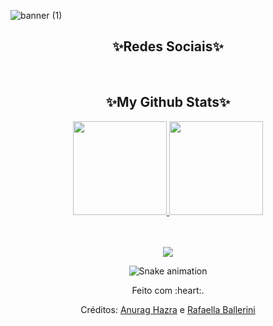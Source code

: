 ![banner (1)](https://user-images.githubusercontent.com/122480794/212552530-d57f1e0c-216c-4a64-a76c-16010790876b.png)


<h2 align="center">✨Redes Sociais✨</h2>
<div align="center">
<a href="(https://www.linkedin.com/in/elane-veras-55b5231a2?trk=people-guest_people_search-card&originalSubdomain=br)"
target="_blank"><img src="https://img.shields.io/badge/LinkedIn-f0658b?style=for-the-badge&logo=linkedin&logoColor=white" alt="" /></a><a href="(https://www.instagram.com/_elanevrs/)"
target="_blank"><img src="https://img.shields.io/badge/Instagram-487dcf?style=for-the-badge&logo=instagram&logoColor=white" alt="" /></a><a href="(https://www.facebook.com/maria.elanne.18)"
target="_blank"><img src="https://img.shields.io/badge/Facebook-f0658b?style=for-the-badge&logo=facebook&logoColor=white" alt="" /></a> </a><a href="(https://twitter.com/_menv_ev)"
target="_blank"><img src="https://img.shields.io/badge/Twitter-487dcf?style=for-the-badge&logo=twitter&logoColor=white" alt="" /></a><a href="(https://www.behance.net/elaneveras?tracking_source=search_users|elane%20veras)"
target="_blank"><img src="https://img.shields.io/badge/Behance-f0658b?style=for-the-badge&logo=behance&logoColor=white" alt="" /></a>
</div>

<h2 align="center">✨My Github Stats✨</h2>

<div align="center">
  <a href="https://github.com/elane-veras">
    <img height="150em" src="https://github-readme-stats.vercel.app/api?username=elane-veras&count_private=true&include_all_commits=true&show_icons=true&theme=dracula&hide_border=false&show_owner=true"/>
    <img height="150em" src="https://github-readme-stats.vercel.app/api/top-langs/?username=elane-veras&theme=dracula&hide_border=false&&layout=compact"/>
  </a>
</div>
<br><br>
<p align="center">
  <a href="https://skillicons.dev">
    <img src="https://skillicons.dev/icons?i=html,js,css,ae,figma,ps," />
  </a>
</p>


<div align="center">

  ![Snake animation](https://github.com/danielbped/danielbped/blob/output/github-contribution-grid-snake.svg)
  
</div>

<div align="center">
  <p>Feito com :heart:.</p>
  <p>Créditos: <a href="https://github.com/anuraghazra/github-readme-stats">Anurag Hazra</a> e <a href="https://github.com/rafaballerini">Rafaella Ballerini</a></p>
</div>
